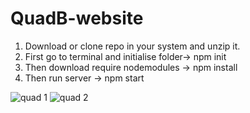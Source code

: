 # QuadB-website

1. Download or clone repo in your system and unzip it.
2. First go to terminal and initialise folder-> npm init
3. Then download require nodemodules -> npm install
4. Then run server -> npm start

![quad 1](https://user-images.githubusercontent.com/44036157/109797004-dfd49680-7c3e-11eb-98a5-34892f7be438.png)
![quad 2](https://user-images.githubusercontent.com/44036157/109797018-e531e100-7c3e-11eb-9de2-571478c877e9.png)
